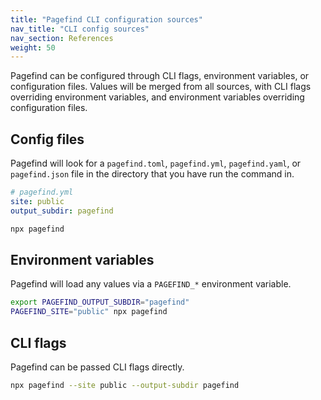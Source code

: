 ```yaml
---
title: "Pagefind CLI configuration sources"
nav_title: "CLI config sources"
nav_section: References
weight: 50
---
```


Pagefind can be configured through CLI flags, environment variables, or configuration files. Values will be merged from all sources, with CLI flags overriding environment variables, and environment variables overriding configuration files.

## Config files

Pagefind will look for a `pagefind.toml`, `pagefind.yml`, `pagefind.yaml`, or `pagefind.json` file in the directory that you have run the command in.

```yaml
# pagefind.yml
site: public
output_subdir: pagefind
```
```bash
npx pagefind
```

## Environment variables

Pagefind will load any values via a `PAGEFIND_*` environment variable.

```bash
export PAGEFIND_OUTPUT_SUBDIR="pagefind"
PAGEFIND_SITE="public" npx pagefind
```

## CLI flags

Pagefind can be passed CLI flags directly.

```bash
npx pagefind --site public --output-subdir pagefind
```
